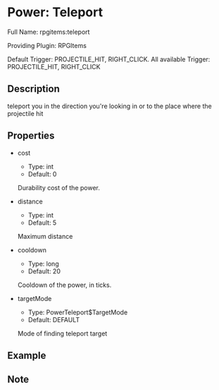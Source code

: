 # Power: Teleport

<!-- This file is generated ingame by `/rpgitem gen-wiki`. -->
<!-- Please only edit between "beginCustomXXXX" and "endCustomXXXX".  -->
<!-- If you want to edit description of this power or property, -->
<!-- please edit corresponding section in "resources/lang/en_US.yml" -->

Full Name: rpgitems:teleport

Providing Plugin: RPGItems

Default Trigger: PROJECTILE_HIT, RIGHT_CLICK. All available Trigger: PROJECTILE_HIT, RIGHT_CLICK

<!-- beginCustomHeader -->
<!-- endCustomHeader -->

## Description

teleport you in the direction you're looking in or to the place where the projectile hit
<!-- beginCustomDescription -->
<!-- endCustomDescription -->

## Properties

* cost

  * Type: int
  * Default: 0

  Durability cost of the power.

* distance

  * Type: int
  * Default: 5

  Maximum distance

* cooldown

  * Type: long
  * Default: 20

  Cooldown of the power, in ticks.

* targetMode

  * Type: PowerTeleport$TargetMode
  * Default: DEFAULT

  Mode of finding teleport target


<!-- beginCustomProperties -->
<!-- endCustomProperties -->

## Example

<!-- beginCustomExample -->
<!-- endCustomExample -->

## Note

<!-- beginCustomNote -->
<!-- endCustomNote -->